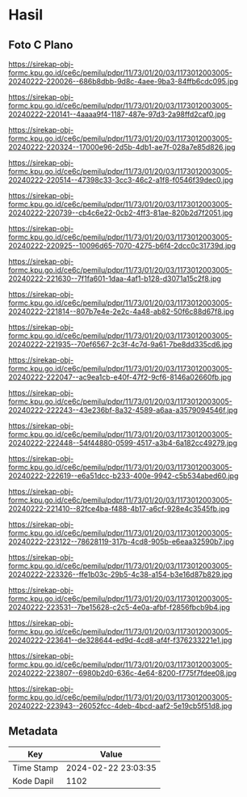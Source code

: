 # Hasil

## Foto C Plano

https://sirekap-obj-formc.kpu.go.id/ce6c/pemilu/pdpr/11/73/01/20/03/1173012003005-20240222-220026--686b8dbb-9d8c-4aee-9ba3-84ffb6cdc095.jpg

https://sirekap-obj-formc.kpu.go.id/ce6c/pemilu/pdpr/11/73/01/20/03/1173012003005-20240222-220141--4aaaa9f4-1187-487e-97d3-2a98ffd2caf0.jpg

https://sirekap-obj-formc.kpu.go.id/ce6c/pemilu/pdpr/11/73/01/20/03/1173012003005-20240222-220324--17000e96-2d5b-4db1-ae7f-028a7e85d826.jpg

https://sirekap-obj-formc.kpu.go.id/ce6c/pemilu/pdpr/11/73/01/20/03/1173012003005-20240222-220514--47398c33-3cc3-46c2-a1f8-f0546f39dec0.jpg

https://sirekap-obj-formc.kpu.go.id/ce6c/pemilu/pdpr/11/73/01/20/03/1173012003005-20240222-220739--cb4c6e22-0cb2-4ff3-81ae-820b2d7f2051.jpg

https://sirekap-obj-formc.kpu.go.id/ce6c/pemilu/pdpr/11/73/01/20/03/1173012003005-20240222-220925--10096d65-7070-4275-b6f4-2dcc0c31739d.jpg

https://sirekap-obj-formc.kpu.go.id/ce6c/pemilu/pdpr/11/73/01/20/03/1173012003005-20240222-221630--7f1fa601-1daa-4af1-b128-d3071a15c2f8.jpg

https://sirekap-obj-formc.kpu.go.id/ce6c/pemilu/pdpr/11/73/01/20/03/1173012003005-20240222-221814--807b7e4e-2e2c-4a48-ab82-50f6c88d67f8.jpg

https://sirekap-obj-formc.kpu.go.id/ce6c/pemilu/pdpr/11/73/01/20/03/1173012003005-20240222-221935--70ef6567-2c3f-4c7d-9a61-7be8dd335cd6.jpg

https://sirekap-obj-formc.kpu.go.id/ce6c/pemilu/pdpr/11/73/01/20/03/1173012003005-20240222-222047--ac9ea1cb-e40f-47f2-9cf6-8146a02660fb.jpg

https://sirekap-obj-formc.kpu.go.id/ce6c/pemilu/pdpr/11/73/01/20/03/1173012003005-20240222-222243--43e236bf-8a32-4589-a6aa-a3579094546f.jpg

https://sirekap-obj-formc.kpu.go.id/ce6c/pemilu/pdpr/11/73/01/20/03/1173012003005-20240222-222448--54f44880-0599-4517-a3b4-6a182cc49279.jpg

https://sirekap-obj-formc.kpu.go.id/ce6c/pemilu/pdpr/11/73/01/20/03/1173012003005-20240222-222619--e6a51dcc-b233-400e-9942-c5b534abed60.jpg

https://sirekap-obj-formc.kpu.go.id/ce6c/pemilu/pdpr/11/73/01/20/03/1173012003005-20240222-221410--82fce4ba-f488-4b17-a6cf-928e4c3545fb.jpg

https://sirekap-obj-formc.kpu.go.id/ce6c/pemilu/pdpr/11/73/01/20/03/1173012003005-20240222-223122--78628119-317b-4cd8-905b-e6eaa32590b7.jpg

https://sirekap-obj-formc.kpu.go.id/ce6c/pemilu/pdpr/11/73/01/20/03/1173012003005-20240222-223326--ffe1b03c-29b5-4c38-a154-b3e16d87b829.jpg

https://sirekap-obj-formc.kpu.go.id/ce6c/pemilu/pdpr/11/73/01/20/03/1173012003005-20240222-223531--7be15628-c2c5-4e0a-afbf-f2856fbcb9b4.jpg

https://sirekap-obj-formc.kpu.go.id/ce6c/pemilu/pdpr/11/73/01/20/03/1173012003005-20240222-223641--de328644-ed9d-4cd8-af4f-f376233221e1.jpg

https://sirekap-obj-formc.kpu.go.id/ce6c/pemilu/pdpr/11/73/01/20/03/1173012003005-20240222-223807--6980b2d0-636c-4e64-8200-f775f7fdee08.jpg

https://sirekap-obj-formc.kpu.go.id/ce6c/pemilu/pdpr/11/73/01/20/03/1173012003005-20240222-223943--26052fcc-4deb-4bcd-aaf2-5e19cb5f51d8.jpg


## Metadata

| Key        | Value               |
| ---------- | ------------------- |
| Time Stamp | 2024-02-22 23:03:35 |
| Kode Dapil | 1102                |



